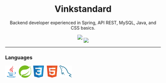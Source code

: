<h1 align="center">Vinkstandard</h1>

<p align="center">
Backend developer experienced in Spring, API REST, MySQL, Java, and CSS basics.

</p>

<p align="center">
<img src="https://github-readme-stats.vercel.app/api?username=vinkstandard&show_icons=true&theme=tokyonight&hide_rank=false&count_private=true&custom_title=GitHub+Stats" width="46.5%" style="vertical-align: top;"/>

<img src="https://github-readme-stats.vercel.app/api/top-langs/?username=vinkstandard&layout=compact&theme=tokyonight&langs_count=4&cache_seconds=30" width="41.5%" style="vertical-align: top; padding-top: 10px;"/>
</p>

---

### Languages

<p align="left">
  <img src="https://raw.githubusercontent.com/devicons/devicon/master/icons/java/java-original.svg" alt="Java" width="40" height="40"/>
  <img src="https://raw.githubusercontent.com/devicons/devicon/master/icons/spring/spring-original.svg" alt="Spring" width="40 height="40"/>
  <img src="https://raw.githubusercontent.com/devicons/devicon/master/icons/css3/css3-original.svg" alt="CSS" width="40" height="40"/>
  <img src="https://raw.githubusercontent.com/devicons/devicon/master/icons/html5/html5-original.svg" alt="HTML5" width="40" height="40"/>
  <img src="https://raw.githubusercontent.com/devicons/devicon/master/icons/mysql/mysql-original.svg" alt="MySQL" width="40" height="40"/>

</p>
